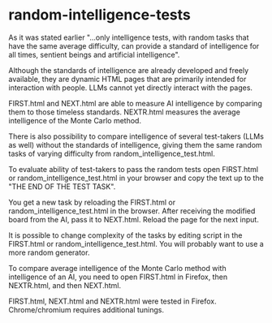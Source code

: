 # random-intelligence-tests

As it was stated earlier "...only intelligence tests, with random tasks that have the same average difficulty, can provide a standard of intelligence for all times, sentient beings and artificial intelligence".

Although the standards of intelligence are already developed and freely available, they are dynamic HTML pages that are primarily intended for interaction with people. LLMs cannot yet directly interact with the pages.

FIRST.html and NEXT.html are able to measure AI intelligence by comparing them to those timeless standards.
NEXTR.html measures the average intelligence of the Monte Carlo method.

There is also possibility to compare intelligence of several test-takers (LLMs as well) without the standards of intelligence, giving them the same random tasks of varying difficulty from random_intelligence_test.html.

To evaluate ability of test-takers to pass the random tests open FIRST.html or random_intelligence_test.html in your browser and copy the text up to the "THE END OF THE TEST TASK".

You get a new task by reloading the FIRST.html or random_intelligence_test.html in the browser. After receiving the modified board from the AI, pass it to NEXT.html. Reload the page for the next input.

It is possible to change complexity of the tasks by editing script in the FIRST.html or random_intelligence_test.html. You will probably want to use a more random generator.

To compare average intelligence of the Monte Carlo method with intelligence of an AI, you need to open FIRST.html in Firefox, then NEXTR.html, and then NEXT.html.

FIRST.html, NEXT.html and NEXTR.html were tested in Firefox. Chrome/chromium requires additional tunings.
